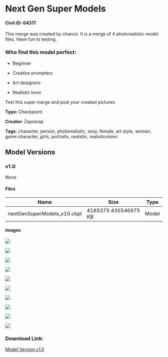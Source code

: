 # Next Gen Super Models

#### Civit ID: 64317

<p>This merge was created by chance. It is a merge of 4 photorealistic model files. Have fun to testing.</p><p></p><h3>Who find this model perfect:</h3><ul><li><p>Beginner</p></li><li><p>Creative prompters</p></li><li><p>Art designers</p></li><li><p>Realistic lover</p></li></ul><p></p><p>Test this super merge and post your created pictures.</p>

**Type:** Checkpoint

**Creator:** Zapzerap

**Tags:** character, person, photorealistic, sexy, female, art style, woman, game character, girls, portraits, realistic, realisticvision

## Model Versions

### v1.0

None

#### Files

| Name | Size | Type | Format | Download Url | AutoV1 | AutoV2 | SHA256 | CRC32 | BLAKE3 |
| --- | --- | --- | --- | --- | --- | --- | --- | --- | --- |
| nextGenSuperModels_v10.ckpt | 4165375.435546875 KB | Model | PickleTensor | https://civitai.com/api/download/models/68907 | 77586316 | 0999C6BDEB | 0999C6BDEB34DF054850D248882003F14A88DA4639BCC56D70650F2CC0AE18C4 | 55F5962F | 29E2C97150B2B716054D413D932FD2A3AD138426E8DA7828A951E7F23F0477DD |

#### Images

<p><img src="https://image.civitai.com/xG1nkqKTMzGDvpLrqFT7WA/1b9d8af4-bb0d-461e-8323-b62fcd38eec8/width=450/769605.jpeg" /></p>

<p><img src="https://image.civitai.com/xG1nkqKTMzGDvpLrqFT7WA/35cc3612-ae84-4417-ad67-c214a5de7177/width=450/769436.jpeg" /></p>

<p><img src="https://image.civitai.com/xG1nkqKTMzGDvpLrqFT7WA/4ff81b0f-bb9e-4853-8782-a7da12f55014/width=450/769107.jpeg" /></p>

<p><img src="https://image.civitai.com/xG1nkqKTMzGDvpLrqFT7WA/c9a74fc3-8f94-4d16-aad7-a9f6dc847e1c/width=450/769606.jpeg" /></p>

<p><img src="https://image.civitai.com/xG1nkqKTMzGDvpLrqFT7WA/7fb64c01-de97-443d-8524-484ea030f5e3/width=450/769440.jpeg" /></p>

<p><img src="https://image.civitai.com/xG1nkqKTMzGDvpLrqFT7WA/d8076d87-19ed-440a-bd81-e17de9140a9c/width=450/768963.jpeg" /></p>

<p><img src="https://image.civitai.com/xG1nkqKTMzGDvpLrqFT7WA/36f86fe1-3498-4abf-9d06-12b782945cb4/width=450/768978.jpeg" /></p>

<p><img src="https://image.civitai.com/xG1nkqKTMzGDvpLrqFT7WA/52209c9d-8131-44ae-939f-c3821bd459b5/width=450/769024.jpeg" /></p>

<p><img src="https://image.civitai.com/xG1nkqKTMzGDvpLrqFT7WA/821a864e-fb98-4248-8192-d8969370f769/width=450/769120.jpeg" /></p>

<p><img src="https://image.civitai.com/xG1nkqKTMzGDvpLrqFT7WA/90315c1c-89cf-4365-bd69-d0f66d6bd29a/width=450/769140.jpeg" /></p>

### Download Link:

[Model Version v1.0](https://civitai.com/api/download/models/68907)

